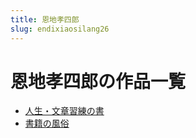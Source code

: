 ```yaml
---
title: 恩地孝四郎
slug: endixiaosilang26
---
```


# 恩地孝四郎の作品一覧

- [人生・文章習練の書](renshengwenzhangxiliannoshu84)
- [書籍の風俗](shujinofengsu01)

